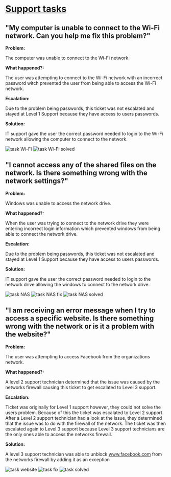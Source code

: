 # <u>**Support tasks**</u>

## **"My computer is unable to connect to the Wi-Fi network. Can you help me fix this problem?"**

**Problem:**

The computer was unable to connect to the Wi-Fi network.

**What happened?:**

The user was attempting to connect to the Wi-Fi network with an incorrect password witch prevented the user from being able to access the Wi-Fi network.

**Escalation:**

Due to the problem being passwords, this ticket was not escalated and stayed at Level 1 Support because they have access to users passwords.

**Solution:**

IT support gave the user the correct password needed to login to the Wi-Fi network allowing the computer to connect to the network.

![task Wi-Fi](../screenshots/tasks/Task%20wifi.png)
![task Wi-Fi solved](../screenshots/tasks/Task%20wifi%20solved.png)

## **"I cannot access any of the shared files on the network. Is there something wrong with the network settings?"**

**Problem:**

Windows was unable to access the network drive.

**What happened?:**

When the user was trying to connect to the network drive they were entering incorrect login information which prevented windows from being able to connect the network drive.

**Escalation:**

Due to the problem being passwords, this ticket was not escalated and stayed at Level 1 Support because they have access to users passwords.

**Solution:**

IT support gave the user the correct password needed to login to the network drive allowing the windows to connect to the network drive.

![task NAS](../screenshots/tasks/Task%20nas.png)
![task NAS fix](../screenshots/tasks/Task%20nas%20fix.png)
![task NAS solved](../screenshots/tasks/Task%20nas%20solved.png)

## **"I am receiving an error message when I try to access a specific website. Is there something wrong with the network or is it a problem with the website?"**

**Problem:**

The user was attempting to access Facebook from the organizations network.

**What happened?:**

A level 2 support technician determined that the issue was caused by the networks firewall causing this ticket to get escalated to Level 3 support.

**Escalation:**

Ticket was originally for Level 1 support however, they could not solve the users problem. Because of this the ticket was escalated to Level 2 support. After a Level 2 support technician had a look at the issue, they determined that the issue was to do with the firewall of the network. The ticket was then escalated again to Level 3 support because Level 3 support technicians are the only ones able to access the networks firewall.

**Solution:**

A level 3 support technician was able to unblock www.facebook.com from the networks firewall by adding it as an exception

![task website](../screenshots/tasks/Task%20website.png)
![task fix](../screenshots/tasks/Task%20website%20fix.png)
![task solved](../screenshots/tasks/Task%20website%20solved.png)
